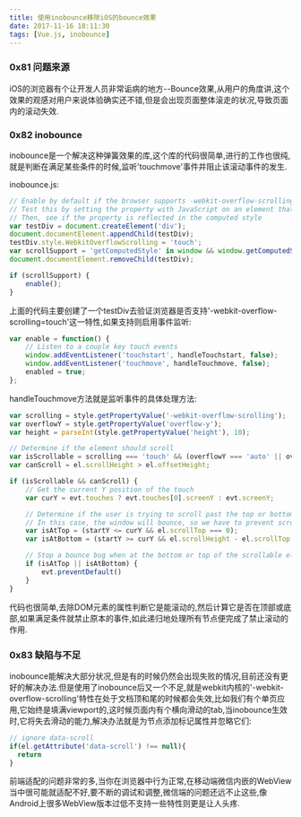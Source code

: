 ```yaml
---
title: 使用inobounce移除iOS的bounce效果
date: 2017-11-16 18:11:30
tags: [Vue.js, inobounce]
---
```


### 0x81 问题来源

iOS的浏览器有个让开发人员非常诟病的地方--Bounce效果,从用户的角度讲,这个效果的观感对用户来说体验确实还不错,但是会出现页面整体滚走的状况,导致页面内的滚动失效.

### 0x82 inobounce

inobounce是一个解决这种弹簧效果的库,这个库的代码很简单,进行的工作也很纯,就是判断在满足某些条件的时候,监听'touchmove'事件并阻止该滚动事件的发生.

inobounce.js:

```Javascript
// Enable by default if the browser supports -webkit-overflow-scrolling
// Test this by setting the property with JavaScript on an element that exists in the DOM
// Then, see if the property is reflected in the computed style
var testDiv = document.createElement('div');
document.documentElement.appendChild(testDiv);
testDiv.style.WebkitOverflowScrolling = 'touch';
var scrollSupport = 'getComputedStyle' in window && window.getComputedStyle(testDiv)['-webkit-overflow-scrolling'] === 'touch';
document.documentElement.removeChild(testDiv);

if (scrollSupport) {
    enable();
}
```

上面的代码主要创建了一个testDiv去验证浏览器是否支持'-webkit-overflow-scrolling=touch'这一特性,如果支持则启用事件监听:

```Javascript
var enable = function() {
    // Listen to a couple key touch events
    window.addEventListener('touchstart', handleTouchstart, false);
    window.addEventListener('touchmove', handleTouchmove, false);
    enabled = true;
};
```

handleTouchmove方法就是监听事件的具体处理方法:

```Javascript
var scrolling = style.getPropertyValue('-webkit-overflow-scrolling');
var overflowY = style.getPropertyValue('overflow-y');
var height = parseInt(style.getPropertyValue('height'), 10);

// Determine if the element should scroll
var isScrollable = scrolling === 'touch' && (overflowY === 'auto' || overflowY === 'scroll');
var canScroll = el.scrollHeight > el.offsetHeight;

if (isScrollable && canScroll) {
    // Get the current Y position of the touch
    var curY = evt.touches ? evt.touches[0].screenY : evt.screenY;

    // Determine if the user is trying to scroll past the top or bottom
    // In this case, the window will bounce, so we have to prevent scrolling completely
    var isAtTop = (startY <= curY && el.scrollTop === 0);
    var isAtBottom = (startY >= curY && el.scrollHeight - el.scrollTop === height);

    // Stop a bounce bug when at the bottom or top of the scrollable element
    if (isAtTop || isAtBottom) {
        evt.preventDefault()
    }
}
```

代码也很简单,去除DOM元素的属性判断它是能滚动的,然后计算它是否在顶部或底部,如果满足条件就禁止原本的事件,如此递归地处理所有节点便完成了禁止滚动的作用.

### 0x83 缺陷与不足
inobounce能解决大部分状况,但是有的时候仍然会出现失败的情况,目前还没有更好的解决办法.但是使用了inobounce后又一个不足,就是webkit内核的'-webkit-overflow-scrolling'特性在处于文档顶和尾的时候都会失效,比如我们有个单页应用,它始终是填满viewport的,这时候页面内有个横向滑动的tab,当inobounce生效时,它将失去滑动的能力,解决办法就是为节点添加标记属性并忽略它们:

```Javascript
// ignore data-scroll
if(el.getAttribute('data-scroll') !== null){
  return
}
```

前端适配的问题非常的多,当你在浏览器中行为正常,在移动端微信内嵌的WebView当中很可能就适配不好,要不断的调试和调整,微信端的问题还远不止这些,像Android上很多WebView版本过低不支持一些特性则更是让人头疼.
